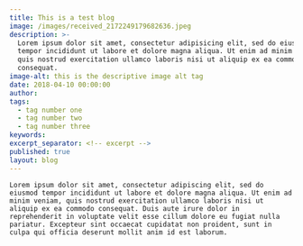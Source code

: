 ```yaml
---
title: This is a test blog
image: /images/received_2172249179682636.jpeg
description: >-
  Lorem ipsum dolor sit amet, consectetur adipisicing elit, sed do eiusmod
  tempor incididunt ut labore et dolore magna aliqua. Ut enim ad minim veniam,
  quis nostrud exercitation ullamco laboris nisi ut aliquip ex ea commodo
  consequat.
image-alt: this is the descriptive image alt tag
date: 2018-04-10 00:00:00
author:
tags:
  - tag number one
  - tag number two
  - tag number three
keywords:
excerpt_separator: <!-- excerpt -->
published: true
layout: blog
---
```

    Lorem ipsum dolor sit amet, consectetur adipiscing elit, sed do eiusmod tempor incididunt ut labore et dolore magna aliqua. Ut enim ad minim veniam, quis nostrud exercitation ullamco laboris nisi ut aliquip ex ea commodo consequat. Duis aute irure dolor in reprehenderit in voluptate velit esse cillum dolore eu fugiat nulla pariatur. Excepteur sint occaecat cupidatat non proident, sunt in culpa qui officia deserunt mollit anim id est laborum.